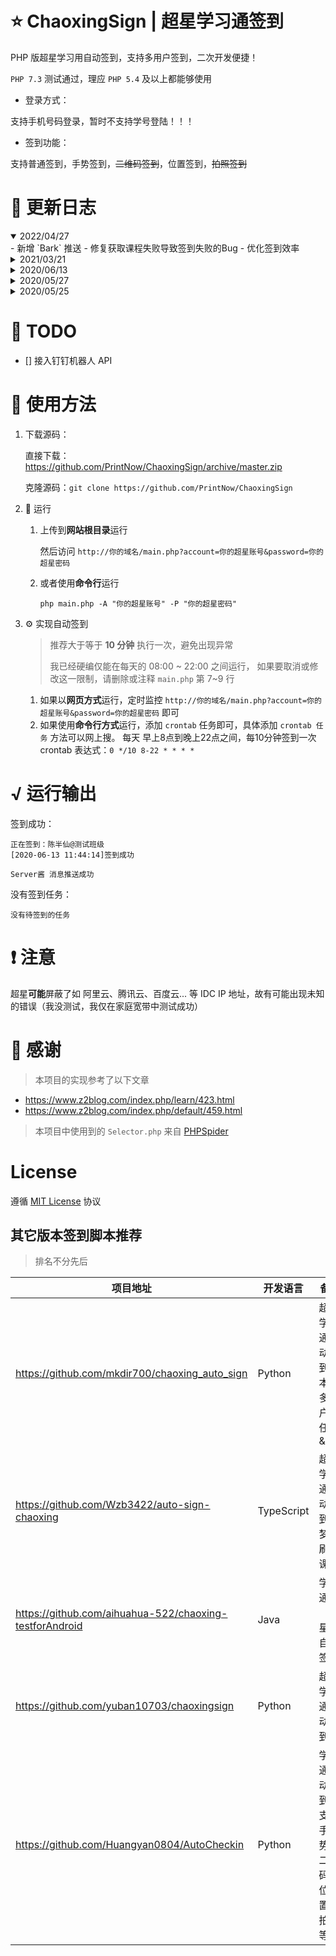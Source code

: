 # ⭐ ChaoxingSign | 超星学习通签到
PHP 版超星学习用自动签到，支持多用户签到，二次开发便捷！

`PHP 7.3` 测试通过，理应 `PHP 5.4` 及以上都能够使用

- 登录方式：

支持手机号码登录，暂时不支持学号登陆！！！

- 签到功能：

支持普通签到，手势签到，~~二维码签到~~，位置签到，~~拍照签到~~

# 🎨 更新日志
<details open>
  <summary>2022/04/27</summary>
  - 新增 `Bark` 推送
  - 修复获取课程失败导致签到失败的Bug
  - 优化签到效率
</details open>
<details>
  <summary>2021/03/21</summary>

- <a href="https://github.com/PrintNow/ChaoxingSign/issues/6">#6</a> 升级为新版 Server 酱推送通道，原因：微信发布公告将在2021年4月底下线模板消息，故旧版推送通道将于 2021年4月 下线
    > 获取本源码后，请配置 `Config.php` 的相关配置
</details>

<details>
  <summary>2020/06/13</summary>

- 修复 <a href="https://github.com/PrintNow/ChaoxingSign/issues/2">#2</a> 的问题，配置了 Server酱但不推送的问题
- 更改 判断时间区间的方法
- 添加 获取课程列表失败，重试2次以判断是API错误
</details>

<details>
  <summary>2020/05/27</summary>

- 修复 <a href="https://github.com/PrintNow/ChaoxingSign/issues/1">#1</a>
- 更改 获取课程、签到 API
- 添加 手势、位置、二维码一键签到
- 添加 Server酱 微信推送，需要配置 `config.php` 文件
</details>

<details>
  <summary>2020/05/25</summary>

- 更改 登录接口，原接口已经失效
</details>

# 🎁 TODO
- [] 接入钉钉机器人 API

# 🧀 使用方法
1. 下载源码：

    直接下载：https://github.com/PrintNow/ChaoxingSign/archive/master.zip
    
    克隆源码：`git clone https://github.com/PrintNow/ChaoxingSign`

2. 🚀 运行
    1. 上传到**网站根目录**运行
    
        然后访问 `http://你的域名/main.php?account=你的超星账号&password=你的超星密码`
    
    2. 或者使用**命令行**运行
       ```
       php main.php -A "你的超星账号" -P "你的超星密码"
       ```

3. ⚙ 实现自动签到
    > 推荐大于等于 **10 分钟** 执行一次，避免出现异常
    > 
    > 我已经硬编仅能在每天的 08:00 ~ 22:00 之间运行，
    > 如果要取消或修改这一限制，请删除或注释
    > `main.php` 第 7~9 行
    1. 如果以**网页方式**运行，定时监控 `http://你的域名/main.php?account=你的超星账号&password=你的超星密码` 即可
    2. 如果使用**命令行方式**运行，添加 `crontab` 任务即可，具体添加 `crontab 任务` 方法可以网上搜。
    每天 早上8点到晚上22点之间，每10分钟签到一次 crontab 表达式：`0 */10 8-22 * * * *`

# √ 运行输出
签到成功：
```
正在签到：陈半仙@测试班级
[2020-06-13 11:44:14]签到成功

Server酱 消息推送成功
```

没有签到任务：
```
没有待签到的任务
```

# ❗ 注意
超星**可能**屏蔽了如 阿里云、腾讯云、百度云... 等 IDC IP 地址，故有可能出现未知的错误（我没测试，我仅在家庭宽带中测试成功）

# 🙇‍ 感谢
> 本项目的实现参考了以下文章

- https://www.z2blog.com/index.php/learn/423.html
- https://www.z2blog.com/index.php/default/459.html

> 本项目中使用到的 `Selector.php` 来自 [PHPSpider](https://github.com/owner888/phpspider) 

# License
遵循 [MIT License](./LICENSE) 协议

## 其它版本签到脚本推荐
> 排名不分先后

| 项目地址                                                | 开发语言   | 备注                                         |
| ------------------------------------------------------- | ---------- | ------------------------------------------ |
| https://github.com/mkdir700/chaoxing_auto_sign          | Python     | 超星学习通自动签到脚本&多用户多任务&API       |
| https://github.com/Wzb3422/auto-sign-chaoxing           | TypeScript | 超星学习通自动签到，梦中刷网课                |
| https://github.com/aihuahua-522/chaoxing-testforAndroid | Java       | 学习通（超星）自动签到                       |
| https://github.com/yuban10703/chaoxingsign              | Python     | 超星学习通自动签到                           |
| https://github.com/Huangyan0804/AutoCheckin             | Python     | 学习通自动签到，支持手势，二维码，位置，拍照等 |
